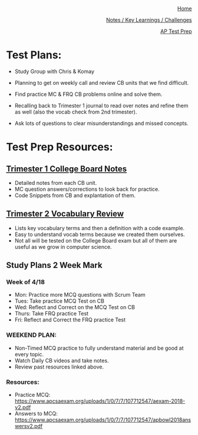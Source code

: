 <p align="right"><a href="https://calebkimsd.github.io/Tri-3-CSA/">Home</a></p>
<p align="right"><a href="https://calebkimsd.github.io/Tri-3-CSA/notes">Notes / Key Learnings / Challenges</a></p>
<p align="right"><a href="https://calebkimsd.github.io/Tri-3-CSA/testprep">AP Test Prep</a></p>




# Test Plans:
- Study Group with Chris & Komay

- Planning to get on weekly call and review CB units that we find difficult. 

- Find practice MC & FRQ CB problems online and solve them. 

- Recalling back to Trimester 1 journal to read over notes and refine them as well (also the vocab check from 2nd trimester).

- Ask lots of questions to clear misunderstandings and missed concepts.


# Test Prep Resources: 

## [Trimester 1 College Board Notes](https://docs.google.com/document/d/135DrnlGz_x3aS1VKtcEAPxDL_fop-vf0kh6IHFR8n9M/edit#heading=h.e4p0tpkxp00v) 

- Detailed notes from each CB unit. 
- MC question answers/corrections to look back for practice. 
- Code Snippets from CB and explantation of them. 

## [Trimester 2 Vocabulary Review](https://github.com/ChristopherDuroiu/usb-c/wiki/Caleb-&-Chris-Tech-Talk-6-Vocab)

- Lists key vocabulary terms and then a definition with a code example. 
- Easy to understand vocab terms because we created them ourselves.
- Not all will be tested on the College Board exam but all of them are useful as we grow in computer science. 


## Study Plans 2 Week Mark

### Week of 4/18
- Mon: Practice more MCQ questions with Scrum Team
- Tues: Take practice MCQ Test on CB 
- Wed: Reflect and Correct on the MCQ Test on CB
- Thurs: Take FRQ practice Test
- Fri: Reflect and Correct the FRQ practice Test

### WEEKEND PLAN: 
- Non-Timed MCQ practice to fully understand material and be good at every topic. 
- Watch Daily CB videos and take notes.
- Review past resources linked above.

### Resources: 
- Practice MCQ: https://www.apcsaexam.org/uploads/1/0/7/7/107712547/aexam-2018-v2.pdf
- Answers to MCQ: https://www.apcsaexam.org/uploads/1/0/7/7/107712547/apbowl2018answersv2.pdf
